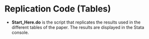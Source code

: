 # Replication Code (Tables)

* **Start_Here.do** is the script that replicates the results used in the different tables of the paper. The results are displayed in the Stata console.


